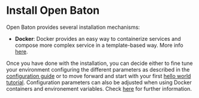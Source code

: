 # Install Open Baton 

Open Baton provides several installation mechanisms: 

* **Docker**: Docker provides an easy way to containerize services and compose more complex service in a template-based way. More info [here][docker].
<!--- * **development** Direct installation of a minimal or complete Open Baton environment on top of a Linux OS (ubuntu/debian) using either the [source-code][nfvo-installation-src] or [binary][nfvo-installation-deb] version. -->  

Once you have done with the installation, you can decide either to fine tune your environment configuring the different parameters as described in the [configuration guide][nfvo-configuration] or to move forward and start with your first [hello world tutorial][dummy-NSR]. 
Configuration parameters can also be adjusted when using Docker containers and environement variables. Check [here][docker-env-usage] for further information.

[spring]:https://spring.io
[localhost:8080]:http://localhost:8080/
[dummy-NSR]:dummy-NSR.md
[docker]: nfvo-installation-docker.md
[docker-env-usage]: https://docs.docker.com/engine/reference/commandline/run/#set-environment-variables--e---env---env-file
[macos]: nfvo-installation-mac.md
[nfvo-configuration]: nfvo-configuration.md
[nfvo-installation-deb]: nfvo-installation-deb.md
[nfvo-installation-src]: nfvo-installation-src.md
[use-openbaton]:use.md
[reference-to-rabbit-site]:https://www.rabbitmq.com/
[vagrant]: nfvo-installation-vagrant.md

<!---
Script for open external links in a new tab
-->
<script type="text/javascript" charset="utf-8">
      // Creating custom :external selector
      $.expr[':'].external = function(obj){
          return !obj.href.match(/^mailto\:/)
                  && (obj.hostname != location.hostname);
      };
      $(function(){
        $('a:external').addClass('external');
        $(".external").attr('target','_blank');
      })
</script>
